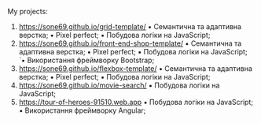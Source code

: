 My projects:
1. https://sone69.github.io/grid-template/
    ▪ Семантична та адаптивна верстка; 
    ▪ Pixel perfect; 
    ▪ Побудова логіки на JavaScript;
2. https://sone69.github.io/front-end-shop-template/
    ▪ Семантична та адаптивна верстка; 
    ▪ Pixel perfect; 
    ▪ Побудова логіки на JavaScript;
   `▪ Використання фреймворку Bootstrap;
3. https://sone69.github.io/flexbox-template/
    ▪ Семантична та адаптивна верстка; 
    ▪ Pixel perfect; 
    ▪ Побудова логіки на JavaScript;
4. https://sone69.github.io/movie-search/
    ▪ Побудова логіки на JavaScript;
5. https://tour-of-heroes-91510.web.app
    ▪ Побудова логіки на JavaScript;
    ▪ Використання фреймворку Angular;
